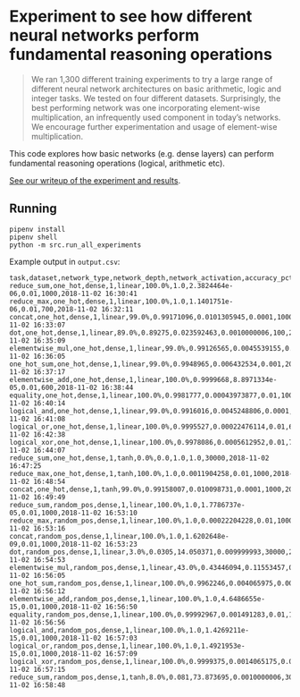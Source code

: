 # Experiment to see how different neural networks perform fundamental reasoning operations

> We ran 1,300 different training experiments to try a large range of different neural network architectures on basic arithmetic, logic and integer tasks. We tested on four different datasets. Surprisingly, the best performing network was one incorporating element-wise multiplication, an infrequently used component in today’s networks. We encourage further experimentation and usage of element-wise multiplication.

This code explores how basic networks (e.g. dense layers) can perform fundamental reasoning operations (logical, arithmetic etc).

[See our writeup of the experiment and results](https://medium.com/octavian-ai/incorporating-element-wise-multiplication-can-out-perform-dense-layers-in-neural-networks-c2d807f9fdc2).

## Running

```shell
pipenv install
pipenv shell
python -m src.run_all_experiments
```

Example output in `output.csv`:
```
task,dataset,network_type,network_depth,network_activation,accuracy_pct,accuracy,loss,lr,global_step,datetime
reduce_sum,one_hot,dense,1,linear,100.0%,1.0,2.3824464e-06,0.01,1000,2018-11-02 16:30:41
reduce_max,one_hot,dense,1,linear,100.0%,1.0,1.1401751e-06,0.01,700,2018-11-02 16:32:11
concat,one_hot,dense,1,linear,99.0%,0.99171096,0.0101305945,0.0001,1000,2018-11-02 16:33:07
dot,one_hot,dense,1,linear,89.0%,0.89275,0.023592463,0.0010000006,100,2018-11-02 16:35:09
elementwise_mul,one_hot,dense,1,linear,99.0%,0.99126565,0.0045539155,0.0001,1000,2018-11-02 16:36:05
one_hot_sum,one_hot,dense,1,linear,99.0%,0.9948965,0.006432534,0.001,200,2018-11-02 16:37:17
elementwise_add,one_hot,dense,1,linear,100.0%,0.9999668,8.8971334e-05,0.01,600,2018-11-02 16:38:44
equality,one_hot,dense,1,linear,100.0%,0.9981777,0.00043973877,0.01,1000,2018-11-02 16:40:14
logical_and,one_hot,dense,1,linear,99.0%,0.9916016,0.0045248806,0.0001,1000,2018-11-02 16:41:08
logical_or,one_hot,dense,1,linear,100.0%,0.9995527,0.00022476114,0.01,600,2018-11-02 16:42:38
logical_xor,one_hot,dense,1,linear,100.0%,0.9978086,0.0005612952,0.01,700,2018-11-02 16:44:07
reduce_sum,one_hot,dense,1,tanh,0.0%,0.0,1.0,1.0,30000,2018-11-02 16:47:25
reduce_max,one_hot,dense,1,tanh,100.0%,1.0,0.0011904258,0.01,1000,2018-11-02 16:48:54
concat,one_hot,dense,1,tanh,99.0%,0.99158007,0.010098731,0.0001,1000,2018-11-02 16:49:49
reduce_sum,random_pos,dense,1,linear,100.0%,1.0,1.7786737e-05,0.01,1000,2018-11-02 16:53:10
reduce_max,random_pos,dense,1,linear,100.0%,1.0,0.00022204228,0.01,1000,2018-11-02 16:53:16
concat,random_pos,dense,1,linear,100.0%,1.0,1.6202648e-09,0.01,1000,2018-11-02 16:53:23
dot,random_pos,dense,1,linear,3.0%,0.0305,14.050371,0.009999993,30000,2018-11-02 16:54:53
elementwise_mul,random_pos,dense,1,linear,43.0%,0.43446094,0.11553457,0.0010000006,30000,2018-11-02 16:56:05
one_hot_sum,random_pos,dense,1,linear,100.0%,0.9962246,0.004065975,0.0010000006,1000,2018-11-02 16:56:12
elementwise_add,random_pos,dense,1,linear,100.0%,1.0,4.6486655e-15,0.01,1000,2018-11-02 16:56:50
equality,random_pos,dense,1,linear,100.0%,0.99992967,0.001491283,0.01,100,2018-11-02 16:56:56
logical_and,random_pos,dense,1,linear,100.0%,1.0,1.4269211e-15,0.01,1000,2018-11-02 16:57:03
logical_or,random_pos,dense,1,linear,100.0%,1.0,1.4921953e-15,0.01,1000,2018-11-02 16:57:09
logical_xor,random_pos,dense,1,linear,100.0%,0.9999375,0.0014065175,0.01,100,2018-11-02 16:57:15
reduce_sum,random_pos,dense,1,tanh,8.0%,0.081,73.873695,0.0010000006,30000,2018-11-02 16:58:48

```